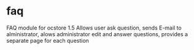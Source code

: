 # faq
FAQ module for ocstore 1.5
Allows user ask question, sends E-mail to alministrator, alows administrator edit and answer questions, provides a separate page for each question
